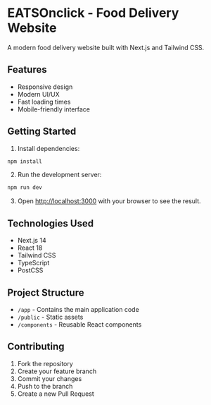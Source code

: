 # EATSOnclick - Food Delivery Website

A modern food delivery website built with Next.js and Tailwind CSS.

## Features

- Responsive design
- Modern UI/UX
- Fast loading times
- Mobile-friendly interface

## Getting Started

1. Install dependencies:
```bash
npm install
```

2. Run the development server:
```bash
npm run dev
```

3. Open [http://localhost:3000](http://localhost:3000) with your browser to see the result.

## Technologies Used

- Next.js 14
- React 18
- Tailwind CSS
- TypeScript
- PostCSS

## Project Structure

- `/app` - Contains the main application code
- `/public` - Static assets
- `/components` - Reusable React components

## Contributing

1. Fork the repository
2. Create your feature branch
3. Commit your changes
4. Push to the branch
5. Create a new Pull Request 